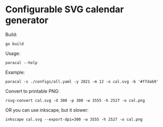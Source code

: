# Configurable SVG calendar generator

Build: 

    go build

Usage:

    paracal --help

Example:
 
    paracal -s ./configs/all.yaml -y 2021 -m 12 -o cal.svg -b '#ffdab9'

Convert to printable PNG:

    rsvg-convert cal.svg -d 300 -p 300 -w 3555 -h 2527 -o cal.png

OR you can use inkscape, but it slower:

    inkscape cal.svg --export-dpi=300 -w 3555 -h 2527 -o cal.png 

